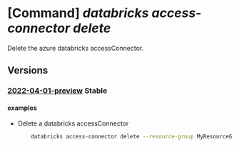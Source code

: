 # [Command] _databricks access-connector delete_

Delete the azure databricks accessConnector.

## Versions

### [2022-04-01-preview](/Resources/mgmt-plane/L3N1YnNjcmlwdGlvbnMve30vcmVzb3VyY2Vncm91cHMve30vcHJvdmlkZXJzL21pY3Jvc29mdC5kYXRhYnJpY2tzL2FjY2Vzc2Nvbm5lY3RvcnMve30=/2022-04-01-preview.xml) **Stable**

<!-- mgmt-plane /subscriptions/{}/resourcegroups/{}/providers/microsoft.databricks/accessconnectors/{} 2022-04-01-preview -->

#### examples

- Delete a databricks accessConnector
    ```bash
        databricks access-connector delete --resource-group MyResourceGroup --name MyAccessConnector
    ```
